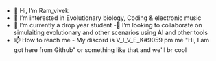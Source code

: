 - 👋 Hi, I’m Ram_vivek 
- 👀 I’m interested in Evolutionary biology, Coding & electronic music
- 🌱 I’m currently a drop year student 
-💞️ I’m looking to collaborate on simulaiting evolutionary and other scenarios using AI and other tools 
- 📫 How to reach me - My discord is V_I_V_E_K#9059 pm me "Hi, I am got here from Github" or something like that and we'll br cool 

<!---
r0mv/r0mv is a ✨ special ✨ repository because its `README.md` (this file) appears on your GitHub profile.
You can click the Preview link to take a look at your changes.
--->
